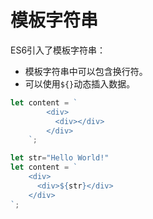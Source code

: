 # 模板字符串

ES6引入了模板字符串：

- 模板字符串中可以包含换行符。
- 可以使用`${}`动态插入数据。

```js
let content = `
        <div>
          <div></div>
        </div>
    `;
```

```js
let str="Hello World!"
let content = `
    <div>
      <div>${str}</div>
    </div>
`;
```